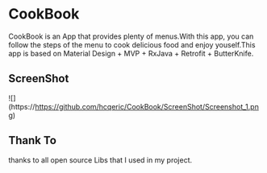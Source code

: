 # CookBook
CookBook is an App that provides plenty of menus.With this app, you can follow the steps of the menu to cook delicious food and enjoy youself.This app is based on Material Design + MVP + RxJava + Retrofit + ButterKnife.
## ScreenShot
![] (https://https://github.com/hcqeric/CookBook/ScreenShot/Screenshot_1.png)

## Thank To
thanks to all open source Libs that I used in my project.
